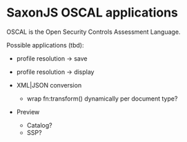 
# SaxonJS OSCAL applications

OSCAL is the Open Security Controls Assessment Language.

Possible applications (tbd):

- profile resolution -> save
- profile resolution -> display
- XML|JSON conversion
  - wrap fn:transform() dynamically per document type?

- Preview
  - Catalog?
  - SSP?
